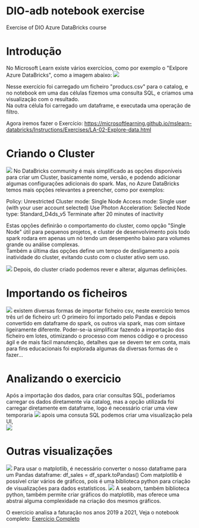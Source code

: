# DIO-adb notebook exercise
Exercise of DIO Azure DataBricks course

# Introdução
No Microsoft Learn existe vários exercícios, como por exemplo o "Exlpore Azure DataBricks", 
como a imagem abaixo:
<img src="img/exercise1.png">

Nesse exercício foi carregado um ficheiro "producs.csv" para o catalog, e no notebook em uma das células fizemos 
uma consulta SQL, e criamos uma visualização com o resultado.  
Na outra célula foi carregado um dataframe, e executada uma operação de filtro.   
  
Agora iremos fazer o Exercício: https://microsoftlearning.github.io/mslearn-databricks/Instructions/Exercises/LA-02-Explore-data.html  

#  Criando o Cluster

<img src="img/create-cluster.png">
No DataBricks community é mais simplificado as opções disponíveis para criar um Cluster, basicamente nome, versão, e podendo adicionar algumas configurações adicionais do spark.  
Mas, no Azure DataBricks temos mais opções relevantes a preencher, como por exemplos:  

Policy: Unrestricted
Cluster mode: Single Node
Access mode: Single user (with your user account selected)
Use Photon Acceleration: Selected
Node type: Standard_D4ds_v5
Terminate after 20 minutes of inactivity

Estas opções definirão o comportamento do cluster, como opção "Single Node" útil para pequenos projetos, e cluster de desenvolvimento pois todo spark rodara em apenas um nó tendo um desempenho baixo para volumes grande ou análise complexas.  
Também a última das opções define um tempo de desligamento a pois inatividade do cluster, evitando custo com o cluster ativo sem uso.  

<img src="img/confgure-cluster.png">
Depois, do cluster criado podemos rever e alterar, algumas definições.  

#  Importando os ficheiros
<img src="img/import-files.PNG">
existem diversas formas de importar ficheiro csv, neste exercício temos três url de ficheiro url:  
O primeiro foi importado pelo Pandas e depois convertido em dataframe do spark,
os outros via spark, mas com sintaxe ligeiramente diferente. Poder-se-ia simplificar fazendo a importação dos ficheiro em lotes, otimizando o processo com menos código e o processo ágil e de mais fácil manutenção, detalhes que se devem ter em conta, mais para fins educacionais foi explorada algumas da diversas formas de o fazer...


# Analizando o exercicio

Após a importação dos dados, para criar consultas SQL, poderiamos carregar os dados diretamente via catalog, mas a opção utilizada foi carregar diretamente em dataframe, logo é necessário criar uma view temporaria
<img src="img/create-view.PNG">
apois uma consuta SQL podemos criar uma visualização pela UI,  
<img src="img/create-sql-visualisation.png">
#    Outras visualizações
<img src="img/matplotlib.PNG">
Para usar o matplotlib, é necessário converter o nosso dataframe para um Pandas dataframe:
df_sales = df_spark.toPandas()
Com matplotlib é possível criar vários de gráficos, pois é uma biblioteca python para criação de visualizações para dados estatísticos.
<img src="img/seaborn.PNG">
A seaborn, também biblioteca python, também permite criar gráficos do matplotlib, mas oferece uma abstrai alguma complexidade na criação dos mesmos gráficos.

O exercicio analisa a faturação nos anos 2019 a 2021, Veja o notebook completo: [Exercício Completo](notebooks/Explore%20data%20with%20Azure%20Databricks.ipynb)





